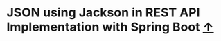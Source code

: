 # JSON using Jackson in REST API Implementation with Spring Boot [↑](../../../README.md#vi-spring-with-rest-api)

